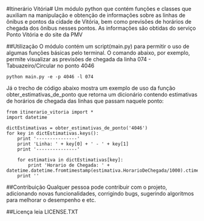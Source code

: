 #Itinerário Vitória#
Um módulo python que contém funções e classes que auxiliam na manipulação e obtenção de informações sobre as linhas de ônibus e pontos da cidade de Vitória, bem como previsões de horários de chegada dos ônibus nesses pontos. As informações são obtidas do serviço Ponto Vitória e do site da PMV

##Utilização
O módulo contém um script(main.py) para permitir o uso de algumas funções básicas pelo terminal. O comando abaixo, por exemplo, permite visualizar as previsões de chegada da linha 074 - Tabuazeiro/Circular no ponto 4046
```
python main.py -e -p 4046 -l 074
```
Já o trecho de código abaixo mostra um exemplo de uso da função obter\_estimativas\_de\_ponto que retorna um dicionário contendo estimativas de horários de chegada das linhas que passam naquele ponto:

```
from itinerario_vitoria import *
import datetime

dictEstimativas = obter_estimativas_de_ponto('4046')
for key in dictEstimativas.keys():
    print '---------------'
    print 'Linha: ' + key[0] + ' - ' + key[1]
    print '---------------'
    
    for estimativa in dictEstimativas[key]:
        print 'Horario de Chegada: ' + datetime.datetime.fromtimestamp(estimativa.HorarioDeChegada/1000).ctime()
	print ''
```

##Contribuição
Qualquer pessoa pode contribuir com o projeto, adicionando novas funcionalidades, corrigindo bugs, sugerindo algoritmos para melhorar o desempenho e etc.

##Licença
leia LICENSE.TXT

